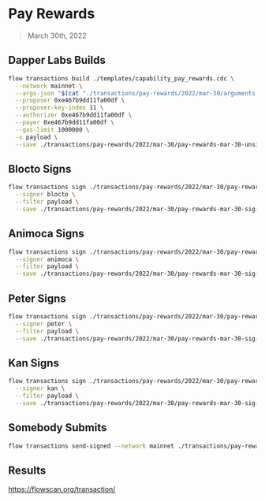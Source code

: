 # Pay Rewards
> March 30th, 2022

## Dapper Labs Builds

```sh
flow transactions build ./templates/capability_pay_rewards.cdc \
  --network mainnet \
  --args-json "$(cat "./transactions/pay-rewards/2022/mar-30/arguments.json")" \
  --proposer 0xe467b9dd11fa00df \
  --proposer-key-index 11 \
  --authorizer 0xe467b9dd11fa00df \
  --payer 0xe467b9dd11fa00df \
  --gas-limit 1000000 \
  -x payload \
  --save ./transactions/pay-rewards/2022/mar-30/pay-rewards-mar-30-unsigned.rlp
```

## Blocto Signs

```sh
flow transactions sign ./transactions/pay-rewards/2022/mar-30/pay-rewards-mar-30-unsigned.rlp \
  --signer blocto \
  --filter payload \
  --save ./transactions/pay-rewards/2022/mar-30/pay-rewards-mar-30-sig-1.rlp
```

## Animoca Signs

```sh
flow transactions sign ./transactions/pay-rewards/2022/mar-30/pay-rewards-mar-30-sig-1.rlp \
  --signer animoca \
  --filter payload \
  --save ./transactions/pay-rewards/2022/mar-30/pay-rewards-mar-30-sig-2.rlp
```

## Peter Signs

```sh
flow transactions sign ./transactions/pay-rewards/2022/mar-30/pay-rewards-mar-30-sig-2.rlp \
  --signer peter \
  --filter payload \
  --save ./transactions/pay-rewards/2022/mar-30/pay-rewards-mar-30-sig-3.rlp
```

## Kan Signs

```sh
flow transactions sign ./transactions/pay-rewards/2022/mar-30/pay-rewards-mar-30-sig-3.rlp \
  --signer kan \
  --filter payload \
  --save ./transactions/pay-rewards/2022/mar-30/pay-rewards-mar-30-sig-complete.rlp
```

## Somebody Submits

```sh
flow transactions send-signed --network mainnet ./transactions/pay-rewards/2022/mar-30/pay-rewards-mar-30-sig-complete.rlp
```

## Results

https://flowscan.org/transaction/
